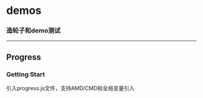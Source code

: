 # demos
### 造轮子和demo测试
--------------------------------------------------------------------
## Progress
### Getting Start
引入progress.js文件，支持AMD/CMD和全局变量引入
